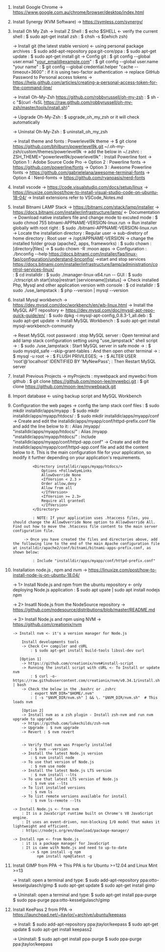1. Install Google Chrome
	-> https://www.google.com.au/chrome/browser/desktop/index.html

2. Install Synergy (KVM Software)
	-> https://symless.com/synergy/

3. Install Oh My Zsh
	-> Install Z Shell 
		: $ echo $SHELL <- verify the current shell
		: $ sudo apt-get install zsh
		: $ chsh -s $(which zsh)

	-> Install git (the latest stable version) <- using personal package archives
		: $ sudo add-apt-repository ppa:git-core/ppa
		: $ sudo apt-get update
		: $ sudo apt-get install git
	-> Config git
		: $ git config --global user.email "your_email@example.com"
		: $ git config --global user.name "your name"
		: $ git config --global credential.helper "cache --timeout=3600"
		: if it is using two-factor authentication
			-> replace GitHub Password to Personal access tokens
			-> https://help.github.com/articles/creating-a-personal-access-token-for-the-command-line/

	-> Install Oh-My-Zsh
		https://github.com/robbyrussell/oh-my-zsh
		: $ sh -c "$(curl -fsSL https://raw.github.com/robbyrussell/oh-my-zsh/master/tools/install.sh)"

	-> Upgrade Oh-My-Zsh
		: $ upgrade_oh_my_zsh 
		or it will check automatically

	-> Uninstal Oh-My-Zsh
		: $ uninstall_oh_my_zsh

	-> Install theme and fonts
		: Powerlevel9k theme
			-> $ git clone https://github.com/bhilburn/powerlevel9k.git ~/.oh-my-zsh/custom/themes/powerlevel9k
			-> add the below in ~/.zshrc
				: ZSH_THEME="powerlevel9k/powerlevel9k"
		: Install Powerline font
			-> Option 1 : Adobe Source Code Pro
			-> Option 2 : Powerline fonts -> https://github.com/powerline/fonts
			-> Option 3 : Awesome Powerline fonts -> https://github.com/gabrielelana/awesome-terminal-fonts
			-> Option 4 : Nerd-fomts -> https://github.com/ryanoasis/nerd-fonts

4. Install vscode
    -> https://code.visualstudio.com/docs/setup/linux
	-> https://linuxize.com/post/how-to-install-visual-studio-code-on-ubuntu-18-04/
	-> Install extensions refer to VSCode_Notes.md 

5. Install Bitnami LAMP Stack
	-> https://bitnami.com/stack/lamp/installer
	-> https://docs.bitnami.com/installer/infrastructure/lamp/ <- Documentation
	-> Download native installers file and change mode to excuted mode
		: $ sudo chmod 755 bitnami-APPNAME-VERSION-linux.run
	-> Run installer globally with root right
		: $ sudo ./bitnami-APPNAME-VERSION-linux.run
	-> Locate the installation directory
		: Regular user -> sub-diretory of home directory
		: Root user -> /opt/APPNAME-VERSION
	-> change the installed folder group (apache2, apps, frameworks)
		: $ sudo chown <user>:<group> [directory|files] -> $ sudo chown -R :moon apps
	-> Configuration 
		: ./bnconfig --help
		https://docs.bitnami.com/installer/faq/linux-faq/configuration/understand-bnconfig/
	->start and stop services 
		https://docs.bitnami.com/installer/infrastructure/lamp/administration/control-services-linux/	
		: $ cd installdir
		: $ sudo ./manager-linux-x64.run -- GUI
		: $ sudo ./ctrscript.sh start|stop|restrart [servicename][status]
	-> Check installed Php, Mysql and other application version with console
		: $ cd installdir
		: $ sudo ./use_lampstack
		: $ php --version | mysql --version

6. Install Mysql workbench
	-> https://dev.mysql.com/doc/workbench/en/wb-linux.html
	-> Install the MySQL APT repository <- https://dev.mysql.com/doc/mysql-apt-repo-quick-guide/en/
		: $ sudo dpkg -i mysql-apt-config_0.8.3-1_all.deb
		: $ sudo apt-get update
	-> Install MySQL Workbench
		: $ sudo apt-get install mysql-workbench-community

	-> Reset MySQL root password
		: stop MySQL server
		: Open terminal and add lamp stack configuration setting using "use_lampstack" shell script
			-> : $ sudo ./use_lampstack
		: Start MySQL server in safe mode
			-> : $ sudo mysqld_safe --skip-grant-tables
		: And then open other terminal
			-> : $ mysql -u root
			-> : $ FLUSH PRIVILEGES;
			-> : $ ALTER USER 'root'@'localhost' IDENTIFIED BY 'MyNewPass';	
		: Then Restart MySQL server

7. Install Previous Projects
	-> myProjects : mywebpack and mywebci from github
		: $ git clone https://github.com/moon-lee/mywebci.git
		: $ git clone https://github.com/moon-lee/mywebpack.git

8. Import database <- using backup script and MySQL Workbench
		
9. Configuration the web pages
			-> config the lamp stack conf files
				: $ sudo mkdir installdir/apps/myapp
				: $ sudo mkdir installdir/apps/myapp/htdocs/
				: $ sudo mkdir installdir/apps/myapp/conf
			-> Create and edit the installdir/apps/myapp/conf/httpd-prefix.conf file and add the line below to it:
				: Alias /myapp/ "installdir/apps/myapp/htdocs/"
				: Alias /myapp "installdir/apps/myapp/htdocs/"
				: Include "installdir/apps/myapp/conf/httpd-app.conf"
			-> Create and edit the installdir/apps/myapp/conf/httpd-app.conf file and add the content below to it. This is the main configuration file for your application, so modify it further depending on your application's requirements.

				<Directory installdir/apps/myapp/htdocs/>
				    Options +FollowSymLinks
				    AllowOverride None
				    <IfVersion < 2.3 >
				    Order allow,deny
				    Allow from all
				    </IfVersion>
				    <IfVersion >= 2.3>
				    Require all grantedl
				    </IfVersion>
				</Directory>

				: NOTE: If your application uses .htaccess files, you should change the AllowOverride None option to AllowOverride All. Find out how to move the .htaccess file content to the main server configuration file.
		
		    -> Once you have created the files and directories above, add the following line to the end of the main Apache configuration file at installdir/apache2/conf/bitnami/bitnami-apps-prefix.conf, as shown below:

				: Include "installdir/apps/myapp/conf/httpd-prefix.conf"

10. Installation node.js , npm and nvm
    -> https://linuxize.com/post/how-to-install-node-js-on-ubuntu-18.04/

	-> 1> Install Node.js and npm from the ubuntu repository <- only deploying Node.js application
		: $ sudo apt upate | sudo apt install nodejs npm 
		
	-> 2> Insatll Node.js from the NodeSource repository
		-> https://github.com/nodesource/distributions/blob/master/README.md

	-> 3> Install Node.js and npm using NVM
		-> https://github.com/creationix/nvm
		
   		-> Install nvm <- it's a version manager for Node.js

			Install developments tools
   			-> Check C++ compiler and cURL
   				: $ sudo apt-get install build-tools libssl-dev curl

		   [Option 1]
   			-> https://github.com/creationix/nvm#install-script
   			-> Running the install script with cURL <- To Install or update nvm
   				: $ curl -o- https://raw.githubusercontent.com/creationix/nvm/v0.34.1/install.sh | bash 
   			-> Check the below in the .bashrc or .zshrc
   				: export NVM_DIR="$HOME/.nvm"
				: [ -s "$NVM_DIR/nvm.sh" ] && \. "$NVM_DIR/nvm.sh"  # This loads nvm

			[Option 2]
			-> Install nvm as a zsh plugin - Install zsh-nvm and run nvm upgrade to upgrade
			-> https://github.com/lukechilds/zsh-nvm
			-> Upgrade : $ nvm upgrade
			-> Revert : $ nvm revert
			

   			-> Verify that nvm was Properly installed
   				: $ nvm --version
   			-> Install the latest Node.js version
   				: $ nvm install node
   			-> To use that version of Node.js
   				: $ nvm use node
   			-> Install the latest Node.js LTS version
   				: $ nvm install --lts
   			-> To use that latest LTS version of Node.js
   				: $ nvm use --lts
            -> To list installed versions
                : $ nvm ls
            -> To list remote versions available for install
                : $ nvm ls-remote --lts

   		-> Install Node.js <- from nvm
   			: It is a JavaScript runtime built on Chrome's V8 JavaScript engine.
   			: It uses an event-driven, non-blocking I/O model that makes it lightweight and efficient.
   			: https://nodejs.org/en/download/package-manager/

   		-> Install npm <- from Node.js 
   			: it is a package manager for JavaScript
   			: It is came with Node.js and need to up-to-date
   				-> $ npm install -g npm
				   npm install npm@latest -g

8. Install GIMP from PPA
	-> This PPA is for Ubuntu >=12.04 and Linux Mint >=13

	-> Install:
		open a terminal and type:
		$ sudo add-apt-repository ppa:otto-kesselgulasch/gimp
		$ sudo apt-get update
		$ sudo apt-get install gimp

	-> Uninstall:
		open a terminal and type:
		$ sudo apt-get install ppa-purge
		$ sudo ppa-purge ppa:otto-kesselgulasch/gimp

9. Install KeePass 2 from PPA
	-> https://launchpad.net/~jtaylor/+archive/ubuntu/keepass

	-> Install:
		$ sudo add-apt-repository ppa:jtaylor/keepass
		$ sudo apt-get update
		$ sudo apt-get install keepass2

	-> Uninstall:
		$ sudo apt-get install ppa-purge
		$ sudo ppa-purge ppa:jtaylor/keepass

